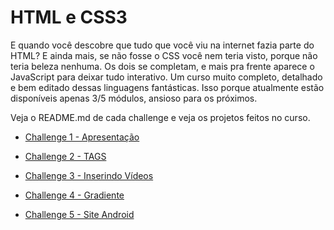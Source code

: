 # HTML e CSS3

<p> E quando você descobre que tudo que você viu na internet fazia parte do HTML? E ainda mais, se não fosse o CSS você nem teria visto, porque não teria beleza nenhuma. 
  Os dois se completam, e mais pra frente aparece o JavaScript para deixar tudo interativo. Um curso muito completo, detalhado e bem editado dessas linguagens fantásticas. Isso 
  porque atualmente estão disponíveis apenas 3/5 módulos, ansioso para os próximos. </p>
  <p> Veja o README.md de cada challenge e veja os projetos feitos no curso.</p>

+ [Challenge 1 - Apresentação](https://github.com/franssa01/Cursos/tree/main/Curso%20em%20V%C3%ADdeo/HTML5%20e%20CSS3/Challenges/Challenges/ch001%20Apresenta%C3%A7ao)

+ [Challenge 2 - TAGS](https://github.com/franssa01/Cursos/tree/main/Curso%20em%20V%C3%ADdeo/HTML5%20e%20CSS3/Challenges/Challenges/ch002%20Tags)

+ [Challenge 3 - Inserindo Vídeos](https://github.com/franssa01/Cursos/tree/main/Curso%20em%20V%C3%ADdeo/HTML5%20e%20CSS3/Challenges/Challenges/ch003%20Inserindo%20v%C3%ADdeos)

+ [Challenge 4 - Gradiente](https://github.com/franssa01/Cursos/tree/main/Curso%20em%20V%C3%ADdeo/HTML5%20e%20CSS3/Challenges/Challenges/ch004%20Gradiente%20em%20CSS)

+ [Challenge 5 - Site Android](https://github.com/franssa01/Cursos/tree/main/Curso%20em%20V%C3%ADdeo/HTML5%20e%20CSS3/Challenges/Challenges/ch005%20Site)
